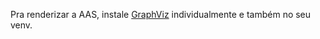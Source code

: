 Pra renderizar a AAS, instale [GraphViz](https://graphviz.org/download/) individualmente e também no seu venv.
